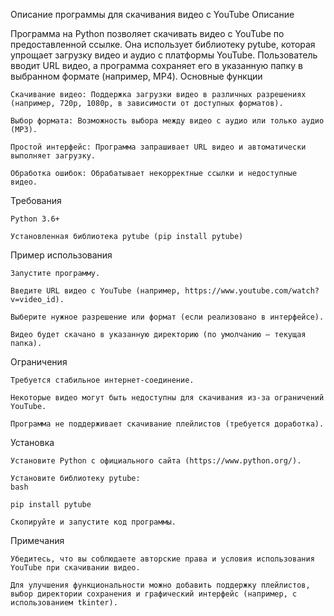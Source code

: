 Описание программы для скачивания видео с YouTube
Описание

Программа на Python позволяет скачивать видео с YouTube по предоставленной ссылке. Она использует библиотеку pytube, которая упрощает загрузку видео и аудио с платформы YouTube. Пользователь вводит URL видео, а программа сохраняет его в указанную папку в выбранном формате (например, MP4).
Основные функции

    Скачивание видео: Поддержка загрузки видео в различных разрешениях (например, 720p, 1080p, в зависимости от доступных форматов).

    Выбор формата: Возможность выбора между видео с аудио или только аудио (MP3).

    Простой интерфейс: Программа запрашивает URL видео и автоматически выполняет загрузку.

    Обработка ошибок: Обрабатывает некорректные ссылки и недоступные видео.

Требования

    Python 3.6+

    Установленная библиотека pytube (pip install pytube)

Пример использования

    Запустите программу.

    Введите URL видео с YouTube (например, https://www.youtube.com/watch?v=video_id).

    Выберите нужное разрешение или формат (если реализовано в интерфейсе).

    Видео будет скачано в указанную директорию (по умолчанию — текущая папка).

Ограничения

    Требуется стабильное интернет-соединение.

    Некоторые видео могут быть недоступны для скачивания из-за ограничений YouTube.

    Программа не поддерживает скачивание плейлистов (требуется доработка).

Установка

    Установите Python с официального сайта (https://www.python.org/).

    Установите библиотеку pytube:
    bash

    pip install pytube

    Скопируйте и запустите код программы.

Примечания

    Убедитесь, что вы соблюдаете авторские права и условия использования YouTube при скачивании видео.

    Для улучшения функциональности можно добавить поддержку плейлистов, выбор директории сохранения и графический интерфейс (например, с использованием tkinter).
